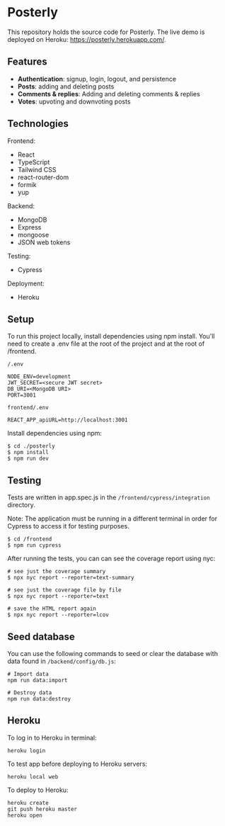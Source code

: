 # Posterly

This repository holds the source code for Posterly. The live demo is deployed on Heroku: https://posterly.herokuapp.com/.

## Features

- **Authentication**: signup, login, logout, and persistence
- **Posts**: adding and deleting posts
- **Comments & replies**: Adding and deleting comments & replies
- **Votes**: upvoting and downvoting posts

## Technologies

Frontend:

- React
- TypeScript
- Tailwind CSS
- react-router-dom
- formik
- yup

Backend:

- MongoDB
- Express
- mongoose
- JSON web tokens

Testing:

- Cypress

Deployment:

- Heroku

## Setup

To run this project locally, install dependencies using npm install. You'll need to create a .env file at the root of the project and at the root of /frontend.

`/.env`

```
NODE_ENV=development
JWT_SECRET=<secure JWT secret>
DB_URI=<MongoDB URI>
PORT=3001
```

`frontend/.env`

```
REACT_APP_apiURL=http://localhost:3001
```

Install dependencies using npm:

```
$ cd ./posterly
$ npm install
$ npm run dev
```

## Testing

Tests are written in app.spec.js in the `/frontend/cypress/integration` directory.

Note: The application must be running in a different terminal in order for Cypress to access it for testing purposes.

```
$ cd /frontend
$ npm run cypress
```

After running the tests, you can can see the coverage report using nyc:

```
# see just the coverage summary
$ npx nyc report --reporter=text-summary

# see just the coverage file by file
$ npx nyc report --reporter=text

# save the HTML report again
$ npx nyc report --reporter=lcov
```

## Seed database

You can use the following commands to seed or clear the database with data found in `/backend/config/db.js`:

```
# Import data
npm run data:import

# Destroy data
npm run data:destroy
```

## Heroku

To log in to Heroku in terminal:

```
heroku login
```

To test app before deploying to Heroku servers:

```
heroku local web
```

To deploy to Heroku:

```
heroku create
git push heroku master
heroku open
```
